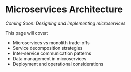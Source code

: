 # Microservices Architecture

*Coming Soon: Designing and implementing microservices*

This page will cover:
- Microservices vs monolith trade-offs
- Service decomposition strategies
- Inter-service communication patterns
- Data management in microservices
- Deployment and operational considerations
